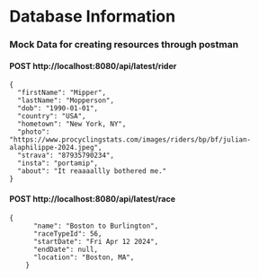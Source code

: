 # Database Information

### Mock Data for creating resources through postman

#### POST http://localhost:8080/api/latest/rider

```
{
  "firstName": "Mipper",
  "lastName": "Mopperson",
  "dob": "1990-01-01",
  "country": "USA",
  "hometown": "New York, NY",
  "photo": "https://www.procyclingstats.com/images/riders/bp/bf/julian-alaphilippe-2024.jpeg",
  "strava": "87935790234",
  "insta": "portamip",
  "about": "It reaaaallly bothered me."
}
```

#### POST http://localhost:8080/api/latest/race

```
{
      "name": "Boston to Burlington",
      "raceTypeId": 56,
      "startDate": "Fri Apr 12 2024",
      "endDate": null,
      "location": "Boston, MA",
    }
```
